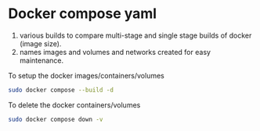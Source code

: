 # Docker compose yaml

1. various builds to compare multi-stage and single stage builds of docker (image size).
2. names images and volumes and networks created for easy maintenance.

To setup the docker images/containers/volumes

```bash
sudo docker compose --build -d
```

To delete the docker containers/volumes

```bash
sudo docker compose down -v
```
